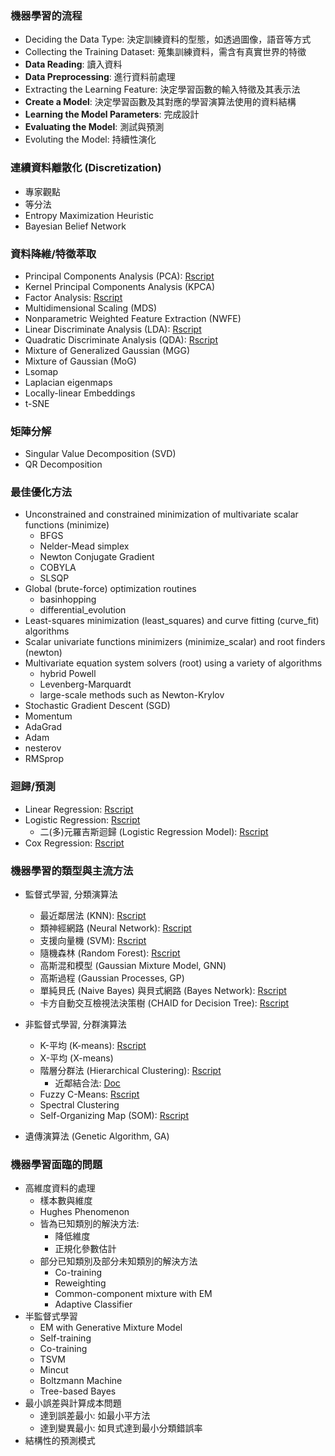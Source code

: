 ### 機器學習的流程

* Deciding the Data Type: 決定訓練資料的型態，如透過圖像，語音等方式
* Collecting the Training Dataset: 蒐集訓練資料，需含有真實世界的特徵
* **Data Reading**: 讀入資料
* **Data Preprocessing**: 進行資料前處理
* Extracting the Learning Feature: 決定學習函數的輸入特徵及其表示法
* **Create a Model**: 決定學習函數及其對應的學習演算法使用的資料結構
* **Learning the Model Parameters**: 完成設計
* **Evaluating the Model**: 測試與預測
* Evoluting the Model: 持續性演化

### 連續資料離散化 (Discretization)

* 專家觀點
* 等分法
* Entropy Maximization Heuristic
* Bayesian Belief Network

### 資料降維/特徵萃取

* Principal Components Analysis (PCA): [Rscript](data/Principal_Components_Analysis_R.html)
* Kernel Principal Components Analysis (KPCA)
* Factor Analysis:  [Rscript](data/Factor_Analysis_R.html)
* Multidimensional Scaling (MDS)
* Nonparametric Weighted Feature Extraction (NWFE)
* Linear Discriminate Analysis (LDA): [Rscript](data/Linear_Discriminate_Analysis_R.html)
* Quadratic Discriminate Analysis (QDA): [Rscript](data/Quadratic_Discriminant_Analysis_R.html)
* Mixture of Generalized Gaussian (MGG)
* Mixture of Gaussian (MoG)
* Lsomap
* Laplacian eigenmaps
* Locally-linear Embeddings
* t-SNE

### 矩陣分解

* Singular Value Decomposition (SVD)
* QR Decomposition

### 最佳優化方法

* Unconstrained and constrained minimization of multivariate scalar functions (minimize)  
    * BFGS
    * Nelder-Mead simplex
    * Newton Conjugate Gradient
    * COBYLA
    * SLSQP
* Global (brute-force) optimization routines 
    * basinhopping
    * differential_evolution
* Least-squares minimization (least_squares) and curve fitting (curve_fit) algorithms
* Scalar univariate functions minimizers (minimize_scalar) and root finders (newton)
* Multivariate equation system solvers (root) using a variety of algorithms
    * hybrid Powell
    * Levenberg-Marquardt
    * large-scale methods such as Newton-Krylov
* Stochastic Gradient Descent (SGD)
* Momentum
* AdaGrad
* Adam
* nesterov
* RMSprop

### 迴歸/預測

* Linear Regression: [Rscript](data/Simple_Linear_Regression_R.html)
* Logistic Regression: [Rscript](data/Logistic_Regression_R.html)
    * 二(多)元羅吉斯迴歸 (Logistic Regression Model): [Rscript](data/Multinomial_Log-linear_Models_R.html)
* Cox Regression: [Rscript](data/Cox_Regression_R.html)


### 機器學習的類型與主流方法

* 監督式學習, 分類演算法
    * 最近鄰居法 (KNN): [Rscript](data/K_Nearest_Neighbor_R.html)
    * 類神經網路 (Neural Network): [Rscript](data/Neural_Network_R.html)
    * 支援向量機 (SVM): [Rscript](data/Support_Vector_Machine_R.html)
    * 隨機森林 (Random Forest): [Rscript](data/Random_Forest_R.html)
    * 高斯混和模型 (Gaussian Mixture Model, GNN)
    * 高斯過程 (Gaussian Processes, GP)
    * 單純貝氏 (Naive Bayes) 與貝式網路 (Bayes Network): [Rscript](data/Bayes_R.html)
    * 卡方自動交互檢視法決策樹 (CHAID for Decision Tree): [Rscript](data/CHAID_R.html)

* 非監督式學習, 分群演算法
    * K-平均 (K-means): [Rscript](data/K_Means_R.html)
    * X-平均 (X-means)
    * 階層分群法 (Hierarchical Clustering): [Rscript](data/Hierarchical_Clustering_R.html)
        * 近鄰結合法: [Doc](data/Neighbor_Joining.html)
    * Fuzzy C-Means: [Rscript](data/Fuzzy_C-Means_R.html)
    * Spectral Clustering
    * Self-Organizing Map (SOM): [Rscript](data/Self-Organizing_Map_R.html)

* 遺傳演算法 (Genetic Algorithm, GA)

### 機器學習面臨的問題

* 高維度資料的處理
    * 樣本數與維度
    * Hughes Phenomenon
    * 皆為已知類別的解決方法: 
        * 降低維度
        * 正規化參數估計
    * 部分已知類別及部分未知類別的解決方法
        * Co-training
        * Reweighting
        * Common-component mixture with EM
        * Adaptive Classifier
* 半監督式學習
    * EM with Generative Mixture Model
    * Self-training
    * Co-training
    * TSVM
    * Mincut
    * Boltzmann Machine
    * Tree-based Bayes
* 最小誤差與計算成本問題
    * 達到誤差最小: 如最小平方法
    * 達到變異最小: 如貝式達到最小分類錯誤率
* 結構性的預測模式